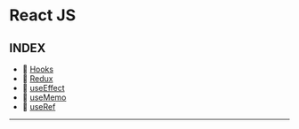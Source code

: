 # React JS

## INDEX
- 📌 [Hooks](https://github.com/YooJinRa/til/tree/main/ReactJS/Hooks.md)
- 📌 [Redux](https://github.com/YooJinRa/til/tree/main/ReactJS/Redux.md)
- 📌 [useEffect](https://github.com/YooJinRa/til/tree/main/ReactJS/useEffect.md)
- 📌 [useMemo](https://github.com/YooJinRa/til/tree/main/ReactJS/useMemo.md)
- 📌 [useRef](https://github.com/YooJinRa/til/tree/main/ReactJS/useRef.md)

-----